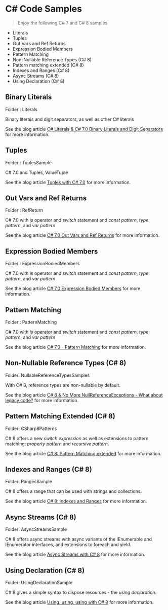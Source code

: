 # C# Code Samples

> Enjoy the following C# 7 and C# 8 samples

* Literals
* Tuples
* Out Vars and Ref Returns
* Expression Bodied Members
* Pattern Matching
* Non-Nullable Reference Types (C# 8)
* Pattern matching extended (C# 8)
* Indexes and Ranges (C# 8)
* Async Streams (C# 8)
* Using Declaration (C# 8)

## Binary Literals

Folder : Literals

Binary literals and digit separators, as well as other C# literals

See the blog article [C# Literals & C# 7.0 Binary Literals and Digit Separators](https://csharp.christiannagel.com/2016/10/06/literals/ "Literals") for more information.

## Tuples

Folder : TuplesSample

C# 7.0 and Tuples, ValueTuple

See the blog article [Tuples with C# 7.0](https://csharp.christiannagel.com/2016/10/11/tuples/ "Tuples") for more information.

## Out Vars and Ref Returns

Folder : RefReturn

C# 7.0 with *is* operator and *switch* statement and *const pattern*, *type pattern*, and *var pattern*

See the blog article [C# 7.0 Out Vars and Ref Returns](https://csharp.christiannagel.com/2017/02/01/refreturns/ "Out Vars and Ref Returns") for more information.

## Expression Bodied Members

Folder : ExpressionBodiedMembers

C# 7.0 with *is* operator and *switch* statement and *const pattern*, *type pattern*, and *var pattern*

See the blog article [C# 7.0 Expression Bodied Members](https://csharp.christiannagel.com/2017/01/25/expressionbodiedmembers/ "Expression Bodied Members") for more information.

## Pattern Matching

Folder : PatternMatching

C# 7.0 with *is* operator and *switch* statement and *const pattern*, *type pattern*, and *var pattern*

See the blog article [C# 7.0 - Pattern Matching](https://csharp.christiannagel.com/2017/02/15/patternmatching/ "Pattern Matching") for more information.

## Non-Nullable Reference Types (C# 8)

Folder: NullableReferenceTypesSamples

With C# 8, reference types are non-nullable by default.

See the blog article [C# 8 & No More NullReferenceExceptions - What about legacy code?](https://csharp.christiannagel.com/2018/06/20/nonnullablereferencetypes/) for more information.

## Pattern Matching Extended (C# 8)

Folder: CSharp8Patterns

C# 8 offers a new *switch expression* as well as extensions to pattern matching: *property pattern* and *recursive pattern*.

See the blog article [C# 8: Pattern Matching extended](https://csharp.christiannagel.com/2018/07/03/patternmatchingcs8/) for more information.

## Indexes and Ranges (C# 8)

Folder: RangesSample

C# 8 offers a range that can be used with strings and collections.

See the blog article [C# 8: Indexes and Ranges](https://csharp.christiannagel.com/2018/07/24/indexesandranges/) for more information.

## Async Streams (C# 8)

Folder: AsyncStreamsSample

C# 8 offers async streams with async variants of the IEnumerable and IEnumerator interfaces, and extensions to foreach and yield. 

See the blog article [Async Streams with C# 8](https://csharp.christiannagel.com/2019/03/20/asyncstreams/) for more information.

## Using Declaration (C# 8)

Folder: UsingDeclarationSample

C# 8 gives a simple syntax to dispose resources - the *using declaration*.

See the blog article [Using, using, using with C# 8](https://csharp.christiannagel.com/2019/04/09/using/) for more information.
